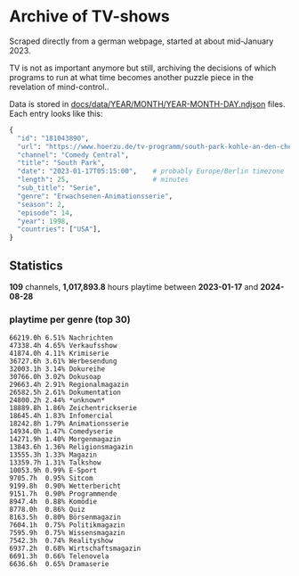 # Archive of TV-shows

Scraped directly from a german webpage, started at about mid-January 2023.

TV is not as important anymore but still, archiving the decisions of which programs to run at what time
becomes another puzzle piece in the revelation of mind-control.. 

Data is stored in [docs/data/YEAR/MONTH/YEAR-MONTH-DAY.ndjson](docs/data/) files. 
Each entry looks like this:

```python
{
  "id": "181043890", 
  "url": "https://www.hoerzu.de/tv-programm/south-park-kohle-an-den-chefkoch/bid_181043890/", 
  "channel": "Comedy Central", 
  "title": "South Park", 
  "date": "2023-01-17T05:15:00",    # probably Europe/Berlin timezone 
  "length": 25,                     # minutes 
  "sub_title": "Serie", 
  "genre": "Erwachsenen-Animationsserie", 
  "season": 2, 
  "episode": 14, 
  "year": 1998, 
  "countries": ["USA"],
}
```

## Statistics

**109** channels, **1,017,893.8** hours playtime between **2023-01-17** and **2024-08-28**


### playtime per genre (top 30)

    66219.0h 6.51% Nachrichten
    47338.4h 4.65% Verkaufsshow
    41874.0h 4.11% Krimiserie
    36727.6h 3.61% Werbesendung
    32003.1h 3.14% Dokureihe
    30766.0h 3.02% Dokusoap
    29663.4h 2.91% Regionalmagazin
    26582.5h 2.61% Dokumentation
    24800.2h 2.44% *unknown*
    18889.8h 1.86% Zeichentrickserie
    18645.4h 1.83% Infomercial
    18242.8h 1.79% Animationsserie
    14934.0h 1.47% Comedyserie
    14271.9h 1.40% Morgenmagazin
    13843.6h 1.36% Religionsmagazin
    13555.3h 1.33% Magazin
    13359.7h 1.31% Talkshow
    10053.9h 0.99% E-Sport
    9705.7h  0.95% Sitcom
    9199.8h  0.90% Wetterbericht
    9151.7h  0.90% Programmende
    8947.4h  0.88% Komödie
    8778.0h  0.86% Quiz
    8163.5h  0.80% Börsenmagazin
    7604.1h  0.75% Politikmagazin
    7595.9h  0.75% Wissensmagazin
    7542.3h  0.74% Realityshow
    6937.2h  0.68% Wirtschaftsmagazin
    6691.3h  0.66% Telenovela
    6636.6h  0.65% Dramaserie
